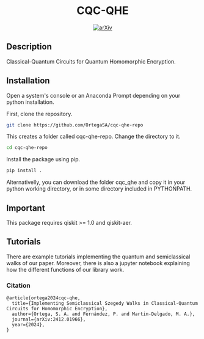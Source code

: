 <div align="center">    
 
# CQC-QHE


[![arXiv](http://img.shields.io/badge/arXiv-2412.01966-B31B1B.svg)](https://arxiv.org/abs/2412.01966)

<!--
[![Journal](http://img.shields.io/badge/....svg)](https://...)
-->

</div>
 
## Description   
Classical-Quantum Circuits for Quantum Homomorphic Encryption.

## Installation  
Open a system's console or an Anaconda Prompt depending on your python installation.

First, clone the repository.
```bash
git clone https://github.com/OrtegaSA/cqc-qhe-repo
```
This creates a folder called cqc-qhe-repo. Change the directory to it.
```bash
cd cqc-qhe-repo
```
Install the package using pip.
```bash
pip install .
```

Alternativelly, you can download the folder cqc_qhe and copy it in your python working directory, or in some directory included in PYTHONPATH.

## Important

This package requires qiskit >= 1.0 and qiskit-aer.

## Tutorials
There are example tutorials implementing the quantum and semiclassical walks of our paper. Moreover, there is also a jupyter notebook explaining how the different functions of our library work.

### Citation   
```
@article{ortega2024cqc-qhe,
  title={Implementing Semiclassical Szegedy Walks in Classical-Quantum Circuits for Homomorphic Encryption},
  author={Ortega, S. A. and Fernández, P. and Martin-Delgado, M. A.},
  journal={arXiv:2412.01966},
  year={2024},
}
```

<!---
```
@article{ortega2024cqc-qhe,
  title={Implementing Semiclassical Szegedy Walks in Classical-Quantum Circuits for Homomorphic Encryption},
  author={Ortega, S. A. and Fernández, P. and Martin-Delgado, M. A.},
  journal={...},
  volume={...},
  number={...},
  pages={...},
  year={2024},
  publisher={...}
}
```
-->
